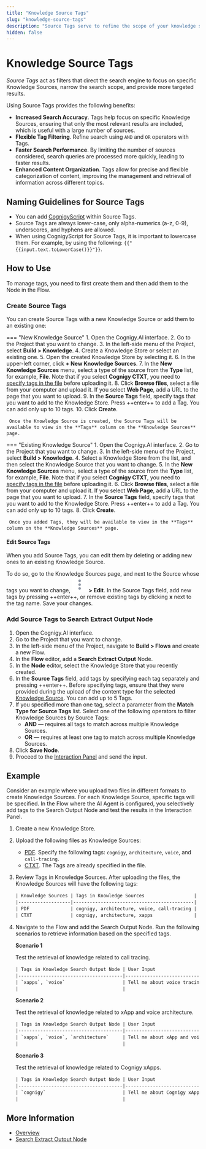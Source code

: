 ```yaml
---
title: "Knowledge Source Tags"
slug: "knowledge-source-tags"
description: "Source Tags serve to refine the scope of your knowledge search, allowing you to include only the most pertinent sections of the knowledge base and, as a result, improve the accuracy of search outputs."
hidden: false
---
```


# Knowledge Source Tags

_Source Tags_ act as filters that direct the search engine to focus on specific Knowledge Sources, narrow the search scope, and provide more targeted results.

Using Source Tags provides the following benefits:

- **Increased Search Accuracy**. Tags help focus on specific Knowledge Sources, ensuring that only the most relevant results are included, which is useful with a large number of sources.
- **Flexible Tag Filtering**. Refine search using `AND` and `OR` operators with Tags.
- **Faster Search Performance**. By limiting the number of sources considered, search queries are processed more quickly, leading to faster results.
- **Enhanced Content Organization**. Tags allow for precise and flexible categorization of content, improving the management and retrieval of information across different topics.

## Naming Guidelines for Source Tags

- You can add [CognigyScript](../../build/cognigy-script.md) within Source Tags.
- Source Tags are always lower-case, only alpha-numerics (a-z, 0-9), underscores, and hyphens are allowed.
- When using CognigyScript for Source Tags, it is important to lowercase them. For example, by using the following: `{{"{{input.text.toLowerCase()}}"}}`.

## How to Use 

To manage tags, you need to first create them and then add them to the Node in the Flow.

### Create Source Tags

You can create Source Tags with a new Knowledge Source or add them to an existing one:

=== "New Knowledge Source"
     1. Open the Cognigy.AI interface.
     2. Go to the Project that you want to change.
     3. In the left-side menu of the Project, select **Build > Knowledge**.
     4. Create a Knowledge Store or select an existing one.
     5. Open the created Knowledge Store by selecting it.
     6. In the upper-left corner, click **+ New Knowledge Sources**.
     7. In the **New Knowledge Sources** menu, select a type of the source from the **Type** list, for example, **File**. Note that if you select **Cognigy CTXT**, you need to [specify tags in the file](ctxt.md) before uploading it.
     8. Click **Browse files**, select a file from your computer and upload it. If you select **Web Page**, add a URL to the page that you want to upload.
     9. In the **Source Tags** field, specify tags that you want to add to the Knowledge Store. Press ++enter++ to add a Tag. You can add only up to 10 tags.
     10. Click **Create**.
  
     Once the Knowledge Source is created, the Source Tags will be available to view in the **Tags** column on the **Knowledge Sources** page.

=== "Existing Knowledge Source"
     1. Open the Cognigy.AI interface.
     2. Go to the Project that you want to change.
     3. In the left-side menu of the Project, select **Build > Knowledge**.
     4. Select a Knowledge Store from the list, and then select the Knowledge Source that you want to change.
     5. In the **New Knowledge Sources** menu, select a type of the source from the **Type** list, for example, **File**. Note that if you select **Cognigy CTXT**, you need to [specify tags in the file](ctxt.md) before uploading it.
     6. Click **Browse files**, select a file from your computer and upload it. If you select **Web Page**, add a URL to the page that you want to upload.
     7. In the **Source Tags** field, specify tags that you want to add to the Knowledge Store. Press ++enter++ to add a Tag. You can add only up to 10 tags.
     8. Click **Create**.
    
     Once you added Tags, they will be available to view in the **Tags** column on the **Knowledge Sources** page.

#### Edit Source Tags

When you add Source Tags, you can edit them by deleting or adding new ones to an existing Knowledge Source.

To do so, go to the Knowledge Sources page, and next to the Source whose tags you want to change, ![vertical-ellipsis](../../../_assets/icons/vertical-ellipsis.svg) **> Edit**.
In the Source Tags field, add new tags by pressing ++enter++,
or remove existing tags by clicking **x** next to the tag name.
Save your changes.

### Add Source Tags to Search Extract Output Node

1. Open the Cognigy.AI interface.
2. Go to the Project that you want to change.
3. In the left-side menu of the Project, navigate to **Build > Flows** and create a new Flow. 
4. In the **Flow** editor, add a **Search Extract Output** Node. 
5. In the **Node** editor, select the Knowledge Store that you recently created. 
6. In the **Source Tags** field, add tags by specifying each tag separately and pressing ++enter++. Before specifying tags, ensure that they were provided during the upload of the content type for the selected [Knowledge Source](#add-source-tags-to-knowledge-source). You can add up to 5 Tags. 
7. If you specified more than one tag, select a parameter from the **Match Type for Source Tags** list. Select one of the following operators to filter Knowledge Sources by Source Tags:
    - **AND** — requires all tags to match across multiple Knowledge Sources.
    - **OR** — requires at least one tag to match across multiple Knowledge Sources.
8. Click **Save Node**.
9. Proceed to the [Interaction Panel](../../test/interaction-panel/overview.md) and send the input.

## Example

Consider an example where you upload two files in different formats to create Knowledge Sources. For each Knowledge Source, specific tags will be specified. In the Flow where the AI Agent is configured, you selectively add tags to the Search Output Node and test the results in the Interaction Panel.

1. Create a new Knowledge Store.
2. Upload the following files as Knowledge Sources:
    - [PDF](https://docs.cognigy.com/_assets/ai/empower/knowledge-ai/call-tracing-sample.pdf). Specify the following tags: `cognigy`, `architecture`, `voice`, and `call-tracing`.
    - [CTXT](https://docs.cognigy.com/_assets/ai/empower/knowledge-ai/cognigy-sample.ctxt). The Tags are already specified in the file.
3. Review Tags in Knowledge Sources. After uploading the files, the Knowledge Sources will have the following tags:
    ```txt
    | Knowledge Sources | Tags in Knowledge Sources                  |
    |-------------------|--------------------------------------------|
    | PDF               | cognigy, architecture, voice, call-tracing |
    | CTXT              | cognigy, architecture, xapps               |
    ```
4. Navigate to the Flow and add the Search Output Node. Run the following scenarios to retrieve information based on the specified tags.

    **Scenario 1**

    Test the retrieval of knowledge related to call tracing.

    ```txt
    | Tags in Knowledge Search Output Node | User Input                  | Operator | Expected Result          |
    |--------------------------------------|-----------------------------|----------|--------------------------|
    | `xapps`, `voice`                     | Tell me about voice tracing | OR       | PDF                      |
    |                                      |                             | AND      | No Sources will be found |
    ```
    
    **Scenario 2**

    Test the retrieval of knowledge related to xApp and voice architecture.

    ```txt
    | Tags in Knowledge Search Output Node | User Input                                | Operator | Expected Result             |
    |--------------------------------------|-------------------------------------------|----------|-----------------------------|
    | `xapps`, `voice`, `architecture`     | Tell me about xApp and voice architecture | OR       | Combination of PDF and CTXT |
    |                                      |                                           | AND      | No Sources will be found    |
    ```

    **Scenario 3**

    Test the retrieval of knowledge related to Cognigy xApps.

    ```txt
    | Tags in Knowledge Search Output Node | User Input                  | Operator | Expected Result             |
    |--------------------------------------|-----------------------------|----------|-----------------------------|
    | `cognigy`                            | Tell me about Cognigy xApps | OR       | Combination of PDF and CTXT |
    |                                      |                             | AND      | Combination of PDF and CTXT |
    ```

## More Information

- [Overview](overview.md)
- [Search Extract Output Node](../../build/node-reference/other-nodes/search-extract-output.md)
